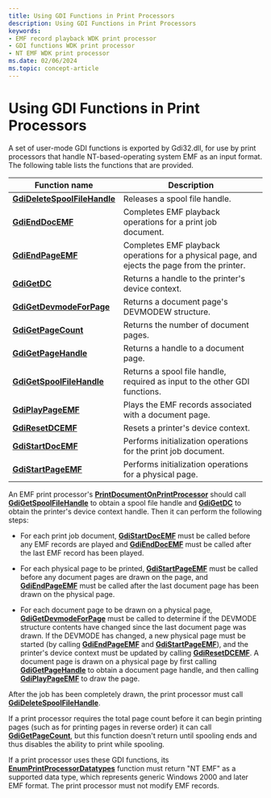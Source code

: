 ```yaml
---
title: Using GDI Functions in Print Processors
description: Using GDI Functions in Print Processors
keywords:
- EMF record playback WDK print processor
- GDI functions WDK print processor
- NT EMF WDK print processor
ms.date: 02/06/2024
ms.topic: concept-article
---
```


# Using GDI Functions in Print Processors

A set of user-mode GDI functions is exported by Gdi32.dll, for use by print processors that handle NT-based-operating system EMF as an input format. The following table lists the functions that are provided.

| Function name | Description |
|--|--|
| [**GdiDeleteSpoolFileHandle**](/windows-hardware/drivers/ddi/winppi/nf-winppi-gdideletespoolfilehandle) | Releases a spool file handle. |
| [**GdiEndDocEMF**](/windows-hardware/drivers/ddi/winppi/nf-winppi-gdienddocemf) | Completes EMF playback operations for a print job document. |
| [**GdiEndPageEMF**](/windows-hardware/drivers/ddi/winppi/nf-winppi-gdiendpageemf) | Completes EMF playback operations for a physical page, and ejects the page from the printer. |
| [**GdiGetDC**](/windows-hardware/drivers/ddi/winppi/nf-winppi-gdigetdc) | Returns a handle to the printer's device context. |
| [**GdiGetDevmodeForPage**](/windows-hardware/drivers/ddi/winppi/nf-winppi-gdigetdevmodeforpage) | Returns a document page's DEVMODEW structure. |
| [**GdiGetPageCount**](/windows-hardware/drivers/ddi/winppi/nf-winppi-gdigetpagecount) | Returns the number of document pages. |
| [**GdiGetPageHandle**](/windows-hardware/drivers/ddi/winppi/nf-winppi-gdigetpagehandle) | Returns a handle to a document page. |
| [**GdiGetSpoolFileHandle**](/windows-hardware/drivers/ddi/winppi/nf-winppi-gdigetspoolfilehandle) | Returns a spool file handle, required as input to the other GDI functions. |
| [**GdiPlayPageEMF**](/windows-hardware/drivers/ddi/winppi/nf-winppi-gdiplaypageemf) | Plays the EMF records associated with a document page. |
| [**GdiResetDCEMF**](/windows-hardware/drivers/ddi/winppi/nf-winppi-gdiresetdcemf) | Resets a printer's device context. |
| [**GdiStartDocEMF**](/windows-hardware/drivers/ddi/winppi/nf-winppi-gdistartdocemf) | Performs initialization operations for the print job document. |
| [**GdiStartPageEMF**](/windows-hardware/drivers/ddi/winppi/nf-winppi-gdistartpageemf) | Performs initialization operations for a physical page. |

An EMF print processor's [**PrintDocumentOnPrintProcessor**](/windows-hardware/drivers/ddi/winsplp/nf-winsplp-printdocumentonprintprocessor) should call [**GdiGetSpoolFileHandle**](/windows-hardware/drivers/ddi/winppi/nf-winppi-gdigetspoolfilehandle) to obtain a spool file handle and [**GdiGetDC**](/windows-hardware/drivers/ddi/winppi/nf-winppi-gdigetdc) to obtain the printer's device context handle. Then it can perform the following steps:

- For each print job document, [**GdiStartDocEMF**](/windows-hardware/drivers/ddi/winppi/nf-winppi-gdistartdocemf) must be called before any EMF records are played and [**GdiEndDocEMF**](/windows-hardware/drivers/ddi/winppi/nf-winppi-gdienddocemf) must be called after the last EMF record has been played.

- For each physical page to be printed, [**GdiStartPageEMF**](/windows-hardware/drivers/ddi/winppi/nf-winppi-gdistartpageemf) must be called before any document pages are drawn on the page, and [**GdiEndPageEMF**](/windows-hardware/drivers/ddi/winppi/nf-winppi-gdiendpageemf) must be called after the last document page has been drawn on the physical page.

- For each document page to be drawn on a physical page, [**GdiGetDevmodeForPage**](/windows-hardware/drivers/ddi/winppi/nf-winppi-gdigetdevmodeforpage) must be called to determine if the DEVMODE structure contents have changed since the last document page was drawn. If the DEVMODE has changed, a new physical page must be started (by calling [**GdiEndPageEMF**](/windows-hardware/drivers/ddi/winppi/nf-winppi-gdiendpageemf) and [**GdiStartPageEMF**](/windows-hardware/drivers/ddi/winppi/nf-winppi-gdistartpageemf)), and the printer's device context must be updated by calling [**GdiResetDCEMF**](/windows-hardware/drivers/ddi/winppi/nf-winppi-gdiresetdcemf). A document page is drawn on a physical page by first calling [**GdiGetPageHandle**](/windows-hardware/drivers/ddi/winppi/nf-winppi-gdigetpagehandle) to obtain a document page handle, and then calling [**GdiPlayPageEMF**](/windows-hardware/drivers/ddi/winppi/nf-winppi-gdiplaypageemf) to draw the page.

After the job has been completely drawn, the print processor must call [**GdiDeleteSpoolFileHandle**](/windows-hardware/drivers/ddi/winppi/nf-winppi-gdideletespoolfilehandle).

If a print processor requires the total page count before it can begin printing pages (such as for printing pages in reverse order) it can call [**GdiGetPageCount**](/windows-hardware/drivers/ddi/winppi/nf-winppi-gdigetpagecount), but this function doesn't return until spooling ends and thus disables the ability to print while spooling.

If a print processor uses these GDI functions, its [**EnumPrintProcessorDatatypes**](/windows-hardware/drivers/ddi/winspool/nf-winspool-enumprintprocessordatatypesa) function must return "NT EMF" as a supported data type, which represents generic Windows 2000 and later EMF format. The print processor must not modify EMF records.
